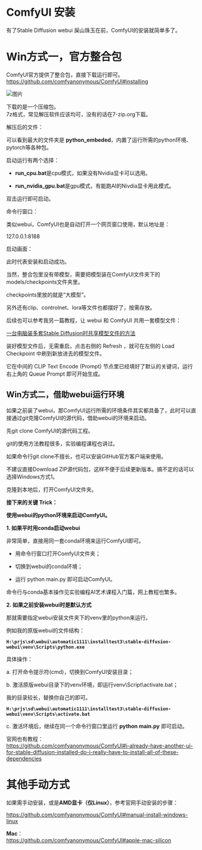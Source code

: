 # ComfyUI 安装


有了Stable Diffusion webui 屎山珠玉在前，ComfyUI的安装就简单多了。

  

# Win方式一，官方整合包

ComfyUI官方提供了整合包，直接下载运行即可。  
https://github.com/comfyanonymous/ComfyUI#installing

![图片](https://i0.hdslb.com/bfs/article/a7149bb82b68523c5e346cd02f340e5c309452713.png@1256w_748h_!web-article-pic.avif)

下载的是一个压缩包。  
7z格式，常见解压软件应该均可，没有的话在7-zip.org下载。

解压后的文件：

可以看到最大的文件夹是 **python_embeded**，内置了运行所需的python环境、pytorch等各种包。  

启动运行有两个选择：

- **run_cpu.bat**是cpu模式，如果没有Nvidia显卡可以选用。
    
- **run_nvidia_gpu.bat**是gpu模式，有能跑AI的Nivdia显卡用此模式。
    

双击运行即可启动。

命令行窗口：  

类似webui，ComfyUI也是自动打开一个网页窗口使用，默认地址是：

127.0.0.1:8188

启动画面：

此时代表安装和启动成功。  

当然，整合包里没有带模型，需要把模型装在ComfyUI文件夹下的models/checkpoints文件夹里。

checkpoints里放的就是“大模型”。

另外还有clip、controlnet、lora等文件也都摆好了，按需存放。

  

后续也可以参考我另一篇教程，让 webui 和 ComfyUI 共用一套模型文件：  

[一台电脑装多套Stable Diffusion时共享模型文件的方法](https://www.bilibili.com/read/cv27218597)  

  

装好模型文件后，无需重启，点击右侧的 Refresh ，就可在左侧的 Load Checkpoint 中刷到新放进去的模型文件。

它在中间的 CLIP Text Encode (Prompt) 节点里已经填好了默认的关键词，运行右上角的 Queue Prompt 即可开始生成。

## Win方式二，借助webui运行环境

如果之前装了webui，那ComfyUI运行所需的环境条件其实都具备了，此时可以直接通过git克隆ComfyUI的源代码，借助webui的环境来启动。

  

先git clone ComfyUI的源代码工程。

git的使用方法教程很多，实验编程课程也讲过。

如果命令行git clone不擅长，也可以安装GitHub官方客户端来使用。

不建议直接Download ZIP源代码包，这样不便于后续更新版本。搞不定的话可以选择Windows方式1。  

克隆到本地后，打开ComfyUI文件夹。  

  

**接下来的关键 Trick：**

**使用webui的python环境来启动ComfyUI。**

  

**1. 如果平时用****conda****启动webui**

非常简单，直接用同一套conda环境来运行ComfyUI即可。  

- 用命令行窗口打开ComfyUI文件夹；
    
- 切换到webui的conda环境；
    
- 运行 python main.py 即可启动ComfyUI。
    

命令行与conda基本操作见实验编程AI艺术课程入门篇，网上教程也繁多。  

  

**2. 如果之前安装****webui****时是默认方式**

那就需要指定webui安装文件夹下的venv里的python来运行。

例如我的原版webui的文件结构：

**`H:\prjs\sd\webui\automatic1111\installtest3\stable-diffusion-webui\venv\Scripts\python.exe`**

  

具体操作：

a. 打开命令提示符(cmd)，切换到ComfyUI安装目录；

b. 激活原版webui目录下的venv环境，即运行venv\Script\activate.bat；

我的目录较长，替换你自己的即可。

**`H:\prjs\sd\webui\automatic1111\installtest3\stable-diffusion-webui\venv\Scripts\activate.bat`**

c. 激活环境后，继续在同一个命令行窗口里运行 **python main.py** 即可启动。

官网也有教程：  
https://github.com/comfyanonymous/ComfyUI#i-already-have-another-ui-for-stable-diffusion-installed-do-i-really-have-to-install-all-of-these-dependencies

# **其他手动方式**

如果需手动安装，或是**AMD显卡（仅Linux）**，参考官网手动安装的步骤：

https://github.com/comfyanonymous/ComfyUI#manual-install-windows-linux

**Mac**：  
https://github.com/comfyanonymous/ComfyUI#apple-mac-silicon
